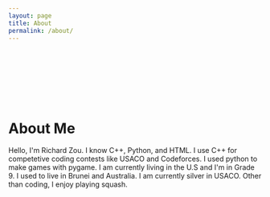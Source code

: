 ```yaml
---
layout: page
title: About
permalink: /about/
---
```

<br><br><br><br><br><br>
# About Me
Hello, I'm Richard Zou. I know C++, Python, and HTML. I use C++ for competetive coding contests like USACO and Codeforces. I used python to make games with pygame. I am currently living in the U.S and I'm in Grade 9. I used to live in Brunei and Australia. I am currently silver in USACO. Other than coding, I enjoy playing squash.
